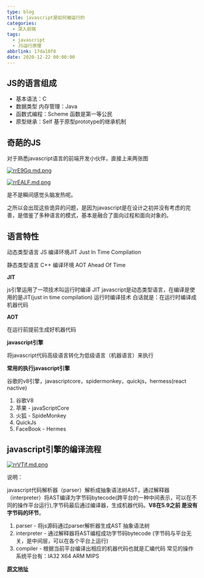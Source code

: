 ```yaml
---
type: blog
title: javascript是如何被运行的
categories:
  - 深入前端
tags:
  - javascript
  - JS运行原理
abbrlink: 17da10f8
date: 2020-12-22 00:00:00
---
```


## JS的语言组成 

- 基本语法：C
- 数据类型 内存管理：Java
- 函数式编程：Scheme  函数是第一等公民
- 原型继承：Self   基于原型prototype的继承机制

## 奇葩的JS
对于熟悉javascript语言的前端开发小伙伴，直接上来两张图

[![rrE9Gq.md.png](https://s3.ax1x.com/2020/12/22/rrE9Gq.md.png)](https://imgchr.com/i/rrE9Gq)

[![rrEALF.md.png](https://s3.ax1x.com/2020/12/22/rrEALF.md.png)](https://imgchr.com/i/rrEALF)

是不是瞬间感觉头脑发热呢。

之所以会出现这些诡异的问题，是因为javascript是在设计之初并没有考虑的完善，是借鉴了多种语言的模式，基本是融合了面向过程和面向对象的。

<!--more-->

## 语言特性

动态类型语言 JS   编译环境JIT Just In Time Compilation 

静态类型语言 C++  编译环境 AOT  Ahead Of Time

**JIT**

js引擎运用了一项技术叫运行时编译  JIT
javascript是动态类型语言，在编译是使用的是JIT(just in time compilation) 运行时编译技术
白话就是：在运行时编译成机器代码

**AOT**

在运行前提前生成好机器代码

**javascript引擎**

将javascript代码高级语言转化为低级语言（机器语言）来执行

**常用的执行javascript引擎**

谷歌的v8引擎，javascriptcore，spidermonkey，quickjs，hermess(react nactive)

1. 谷歌V8
2. 苹果 - javaScriptCore
3. 火狐 - SpideMonkey
4. QuickJs
5. FaceBook - Hermes

## javascript引擎的编译流程

[![rrVTjf.md.png](https://s3.ax1x.com/2020/12/22/rrVTjf.md.png)](https://imgchr.com/i/rrVTjf)

说明：

javascript代码解析器（parser）解析成抽象语法树AST，通过解释器（interpreter）将AST编译为字节码bytecode(跨平台的一种中间表示，可以在不同的操作平台运行),字节码最后通过编译器，生成机器代码。**V8在5.9之前 是没有字节码的环节**。

1. parser - 将js源码通过parser解析器生成AST  抽象语法树
2. interpreter - 通过解释器将AST编程成功字节码bytecode (字节码与平台无关，是中间层，可以在各个平台上运行)
3. compiler - 根据当前平台编译出相应的机器代码也就是汇编代码  常见的操作系统平台有：IA32 X64 ARM MIPS 

**[原文地址](https://www.bilibili.com/video/BV1vh411Z7QG)**

